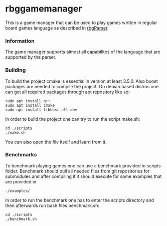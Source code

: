 # rbggamemanager

This is a game manager that can be used to play games written in regular board games language as described in
[rbgParser](https://github.com/uicus/rbgParser).

### Information

The game manager supports almost all capabilites of the language that are supported by the parser.

### Building
To build the project cmake is essential in version at least 3.5.0. Also boost packages are needed to compile the project. 
On debian based distros one can get all required packages through apt repository like so:
```
sudo apt install g++
sudo apt install cmake
sudo apt install libbost-all-dev
```

In order to build the project one can try to run the script make.sh:
```
cd ./scripts
./make.sh
```
You can also open the file itself and learn from it.

### Benchmarks
To benchmark playing games one can use a benchmark provided in scripts folder. Benchmark should pull all needed files 
from git repositories for submodules and after compiling it it should execute for some examples that are provided in 
```
./examples/
```
In order to run the benchmark one has to enter the scripts directory and then afterwards run bash files benchmark.sh:
```
cd ./scripts
./benchmark.sh
```